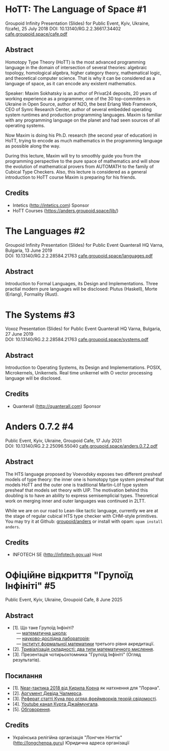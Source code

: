 # HoTT: The Language of Space #1

Groupoid Infinity Presentation (Slides) for Public Event, Kyiv, Ukraine, f(cafe), 25 July 2018 
DOI: 10.13140/RG.2.2.36617.34402 <a href="https://cafe.groupoid.space/cafe.pdf">cafe.groupoid.space/cafe.pdf</a>

Abstract
--------

Homotopy Type Theory (HoTT) is the most advanced programming language in the domain of intersection of several theories: algebraic topology, homological algebra, higher category theory, mathematical logic, and theoretical computer science. That is why it can be considered as a language of space, as it can encode any existent mathematics.

Speaker: Maxim Sokhatsky is an author of Privat24 deposits, 20 years of working experience as a programmer, one of the 30 top-commiters in Ukraine in Open Source, author of N2O, the best Erlang Web Framework, CEO of Synrc Research Center, author of several embedded operating system runtimes and production programming languages. Maxim is familiar with any programming language on the planet and had seen sources of all operating systems.

Now Maxim is doing his Ph.D. research (the second year of education) in HoTT, trying to encode as much mathematics in the programming language as possible along the way.

During this lecture, Maxim will try to smoothly guide you from the programming perspective to the pure space of mathematics and will show the evolution of mathematical provers from AUTOMATH to the family of Cubical Type Checkers. Also, this lecture is considered as a general introduction to HoTT course Maxim is preparing for his friends.

Credits
-------

* Intetics (http://intetics.com) Sponsor
* HoTT Courses (https://anders.groupoid.space/lib/)

# The Languages #2

Groupoid Infinity Presentation (Slides) for Public Event Quanterall HQ Varna, Bulgaria, 13 June 2019<br>
DOI: 10.13140/RG.2.2.28584.21763 <a href="https://cafe.groupoid.space/languages.pdf">cafe.groupoid.space/languages.pdf</a>

Abstract
--------

Introduction to Formal Languages, its Design and Implementations.
Three practial modern pure languages will be disclosed: Plutus (Haskell), Morte (Erlang), Formality (Rust).

# The Systems #3

Voxoz Presentation (Slides) for Public Event Quanterall HQ Varna, Bulgaria, 27 June 2019<br>
DOI: 10.13140/RG.2.2.28584.21763 <a href="https://cafe.groupoid.space/systems.pdf">cafe.groupoid.space/systems.pdf</a>

Abstract
--------

Introduction to Operating Systems, its Design and Implementations.
POSIX, Microkernels, Unikernels.
Real time unikernel with O vector processing language will be disclosed.

Credits
-------

* Quanterall (http://quanterall.com) Sponsor

# Anders 0.7.2 #4

Public Event, Kyiv, Ukraine, Groupoid Cafe, 17 July 2021<br>
DOI: 10.13140/RG.2.2.25096.55040 <a href="https://cafe.groupoid.space/anders.0.7.2.pdf">cafe.groupoid.space/anders.0.7.2.pdf</a>

Abstract
--------

The HTS language proposed by Voevodsky exposes two different presheaf
models of type theory: the inner one is homotopy type system presheaf
that models HoTT and the outer one is traditional Martin-Löf type system presheaf
that models set theory with UIP. The motivation behind this doubling
is to have an ability to express semisemplicial types. Theoretical
work on merging inner and outer languages was continued in 2LTT.

While we are on our road to Lean-like tactic language, currently
we are at the stage of regular cubical HTS type checker with CHM-style
primitives. You may try it at Github:
<a href="https://github.com/groupoid/anders">groupoid/anders</a> or
install with opam: `opam install anders`.

Credits
-------

* INFOTECH SE (http://infotech.gov.ua) Host

# Офіційне відкриття "Групоїд Інфініті" #5

Public Event, Kyiv, Ukraine, Groupoid Cafe, 8 June 2025<br>

Abstract
--------

* [1]. Що таке Групоїд Інфініті?<br>
&nbsp;&nbsp;&nbsp;&mdash; <a href="https://github.com/groupoid/">математична школа</a>;<br>
&nbsp;&nbsp;&nbsp;&mdash; <a href="https://axio.groupoid.space/">науково-дослідна лабораторія</a>;<br>
&nbsp;&nbsp;&nbsp;&mdash; <a href="https://groupoid.space/institute/">інститут формальної математики</a> третього рівня акредитації.<br>
* [2]. <a href="https://groupoid.space/books/vol6/approaches.pdf">Тривіалізація складності: два типи математичного мислення</a>.
* [3]. Презентація чотирьохтомника "Групоїд Інфініті" (Огляд результатів).

Посилання
-----------

* [1]. <a href="https://perso.crans.org/cohen/CoqWS2018.pdf">Near-тактика 2018 від Кирила Коена</a> як натхнення для "Лорана".
* [2]. <a href="https://consc.net/papers/facing.pdf">Аргумент Девіда Чалмерса</a>.
* [3]. <a href="https://gist.github.com/5HT/106bbb1c0b4e2de342d8a1c61b50aab4">Реферат статті Куна про огляд фреймворків теорій свідомості</a>.
* [4]. <a href="https://www.youtube.com/@TheoriesofEverything">Youtube канал Курта Джаймунгала</a>.
* [5]. <a href="https://github.com/groupoid/cafe/issues/2">Обговорення</a>.

Credits
-------

* Українська релігійна організація "Лонгчен Нінгтік" (http://longchenpa.guru) Юридична адреса організації
